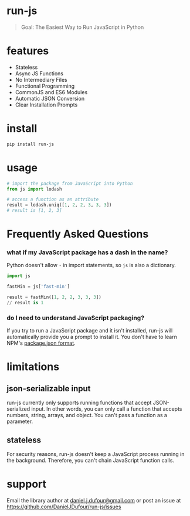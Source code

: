 # run-js
> Goal: The Easiest Way to Run JavaScript in Python

# features
- Stateless
- Async JS Functions
- No Intermediary Files
- Functional Programming
- CommonJS and ES6 Modules
- Automatic JSON Conversion
- Clear Installation Prompts

# install
```bash
pip install run-js
```

# usage
```python
# import the package from JavaScript into Python
from js import lodash

# access a function as an attribute
result = lodash.uniq([1, 2, 2, 3, 3, 3])
# result is [1, 2, 3]
```

# Frequently Asked Questions
### what if my JavaScript package has a dash in the name?
Python doesn't allow `-` in import statements, so `js` is also a dictionary.
```python
import js

fastMin = js['fast-min']

result = fastMin([1, 2, 2, 3, 3, 3])
// result is 1
```
### do I need to understand JavaScript packaging?
If you try to run a JavaScript package and it isn't installed, run-js will automatically
provide you a prompt to install it.  You don't have to learn NPM's [package.json format](https://docs.npmjs.com/files/package.json/).

# limitations
## json-serializable input
run-js currently only supports running functions that accept JSON-serialized input. 
In other words, you can only call a function that accepts numbers, string, arrays, and object.
You can't pass a function as a parameter.
## stateless
For security reasons, run-js doesn't keep a JavaScript process running in the background.  Therefore,
you can't chain JavaScript function calls.

# support
Email the library author at daniel.j.dufour@gmail.com or post an issue at https://github.com/DanielJDufour/run-js/issues
